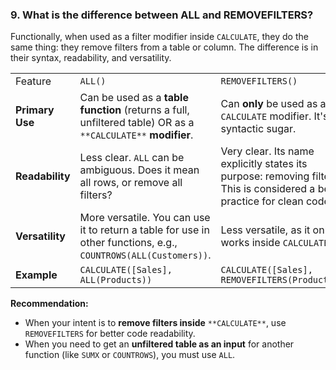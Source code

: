 ### 9. What is the difference between ALL and REMOVEFILTERS?

Functionally, when used as a filter modifier inside `CALCULATE`, they do the same thing: they remove filters from a table or column. The difference is in their syntax, readability, and versatility.

|   |   |   |
|---|---|---|
|Feature|`ALL()`|`REMOVEFILTERS()`|
|**Primary Use**|Can be used as a **table function** (returns a full, unfiltered table) OR as a `**CALCULATE**` **modifier**.|Can **only** be used as a `CALCULATE` modifier. It's syntactic sugar.|
|**Readability**|Less clear. `ALL` can be ambiguous. Does it mean all rows, or remove all filters?|Very clear. Its name explicitly states its purpose: removing filters. This is considered a best practice for clean code.|
|**Versatility**|More versatile. You can use it to return a table for use in other functions, e.g., `COUNTROWS(ALL(Customers))`.|Less versatile, as it only works inside `CALCULATE`.|
|**Example**|`CALCULATE([Sales], ALL(Products))`|`CALCULATE([Sales], REMOVEFILTERS(Products))`|

**Recommendation:**

- When your intent is to **remove filters inside** `**CALCULATE**`, use `REMOVEFILTERS` for better code readability.
- When you need to get an **unfiltered table as an input** for another function (like `SUMX` or `COUNTROWS`), you must use `ALL`.

